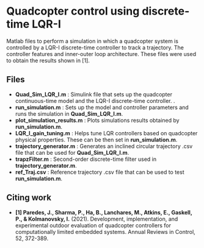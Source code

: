 # Quadcopter control using discrete-time LQR-I
Matlab files to perform a simulation in which a quadcopter system is controlled by a LQR-I discrete-time controller to track a trajectory. The controller features and inner-outer loop architecture. These files were used to obtain the results shown in [1].

## Files
* **Quad_Sim_LQR_I.m** : Simulink file that sets up the quadcopter continuous-time model and the LQR-I discrete-time controller. .
* **run_simulation.m** : Sets up the model and controller parameters and runs the simulation in **Quad_Sim_LQR_I.m**.
* **plot_simulation_results.m** : Plots simulations results obtained by **run_simulation.m**.
* **LQR_I_gain_tuning.m** : Helps tune LQR controllers based on quadcopter physical properties. These can be then set in **run_simulation.m**.
* **trajectory_generator.m** : Generates an inclined circular trajectory .csv file that can be used for **Quad_Sim_LQR_I.m**.
* **trapzFilter.m** : Second-order discrete-time filter used in **trajectory_generator.m**.
* **ref_Traj.csv** : Reference trajectory .csv file that can be used to test **run_simulation.m**.

## Citing work

* **[1] Paredes, J., Sharma, P., Ha, B., Lanchares, M., Atkins, E., Gaskell, P., & Kolmanovsky, I.**  (2021). Development, implementation, and experimental outdoor evaluation of quadcopter controllers for computationally limited embedded systems. Annual Reviews in Control, 52, 372-389.
